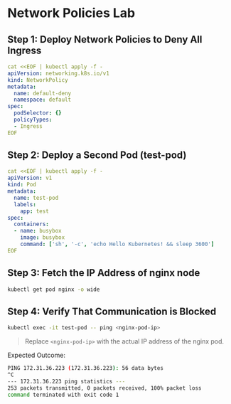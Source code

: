 # Network Policies Lab

## Step 1: Deploy Network Policies to Deny All Ingress

```yaml
cat <<EOF | kubectl apply -f -
apiVersion: networking.k8s.io/v1
kind: NetworkPolicy
metadata:
  name: default-deny
  namespace: default
spec:
  podSelector: {}
  policyTypes:
  - Ingress
EOF
```

## Step 2: Deploy a Second Pod (test-pod)

```yaml
cat <<EOF | kubectl apply -f -
apiVersion: v1
kind: Pod
metadata:
  name: test-pod
  labels:
    app: test
spec:
  containers:
  - name: busybox
    image: busybox
    command: ['sh', '-c', 'echo Hello Kubernetes! && sleep 3600']
EOF
```
## Step 3: Fetch the IP Address of nginx node
``` bash
kubectl get pod nginx -o wide
```
## Step 4: Verify That Communication is Blocked

```bash
kubectl exec -it test-pod -- ping <nginx-pod-ip>
```
> Replace `<nginx-pod-ip>` with the actual IP address of the nginx pod.

Expected Outcome: 
```bash
PING 172.31.36.223 (172.31.36.223): 56 data bytes
^C
--- 172.31.36.223 ping statistics ---
253 packets transmitted, 0 packets received, 100% packet loss
command terminated with exit code 1
```
